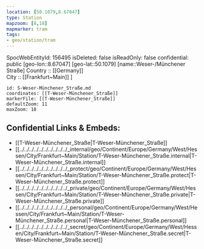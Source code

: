 ```yaml
---
location: [50.1079,8.67047] 
type: Station 
mapzoom: [8,18] 
mapmarker: tram 
tags:
- geo/station/tram
---
```

SpocWebEntityId: 156495
isDeleted: false
isReadOnly: false
confidential: public
[geo-lon::8.67047] 
[geo-lat::50.1079] 
[name::Weser-/Münchener Straße] 
Country :: [[Germany]]  
City :: [[Frankfurt~Main]] ] 


```leaflet
id: S-Weser-Münchener_Straße.md
coordinates: [[T-Weser-Münchener_Straße]] 
markerFile: [[T-Weser-Münchener_Straße]] 
defaultZoom: 11 
maxZoom: 18
```


## Confidential Links & Embeds: 
- [[T-Weser-Münchener_Straße|T-Weser-Münchener_Straße]] 
- [[../../../../../../../../../../_internal/geo/Continent/Europe/Germany/West/Hessen/City/Frankfurt~Main/Station/T-Weser-Münchener_Straße.internal|T-Weser-Münchener_Straße.internal]] 
- [[../../../../../../../../../../_protect/geo/Continent/Europe/Germany/West/Hessen/City/Frankfurt~Main/Station/T-Weser-Münchener_Straße.protect|T-Weser-Münchener_Straße.protect]] 
- [[../../../../../../../../../../_private/geo/Continent/Europe/Germany/West/Hessen/City/Frankfurt~Main/Station/T-Weser-Münchener_Straße.private|T-Weser-Münchener_Straße.private]] 
- [[../../../../../../../../../../_personal/geo/Continent/Europe/Germany/West/Hessen/City/Frankfurt~Main/Station/T-Weser-Münchener_Straße.personal|T-Weser-Münchener_Straße.personal]] 
- [[../../../../../../../../../../_secret/geo/Continent/Europe/Germany/West/Hessen/City/Frankfurt~Main/Station/T-Weser-Münchener_Straße.secret|T-Weser-Münchener_Straße.secret]] 

